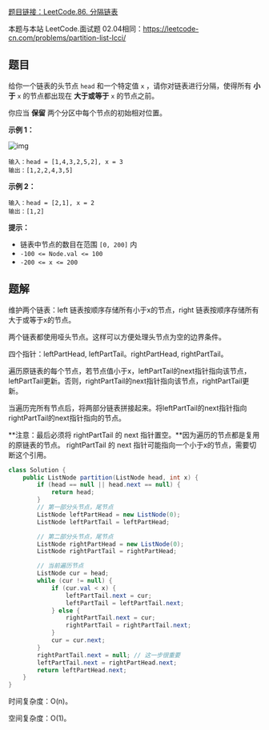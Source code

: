 [题目链接：LeetCode.86. 分隔链表](https://leetcode-cn.com/problems/partition-list/)

本题与本站 LeetCode.面试题 02.04相同：https://leetcode-cn.com/problems/partition-list-lcci/

## 题目

给你一个链表的头节点 `head` 和一个特定值 `x` ，请你对链表进行分隔，使得所有 **小于** `x` 的节点都出现在 **大于或等于** `x` 的节点之前。

你应当 **保留** 两个分区中每个节点的初始相对位置。

**示例 1：**

![img](https://assets.leetcode.com/uploads/2021/01/04/partition.jpg)

```
输入：head = [1,4,3,2,5,2], x = 3
输出：[1,2,2,4,3,5]
```

**示例 2：**

```
输入：head = [2,1], x = 2
输出：[1,2] 
```

**提示：**

- 链表中节点的数目在范围 `[0, 200]` 内
- `-100 <= Node.val <= 100`
- `-200 <= x <= 200`

## 题解

维护两个链表：left 链表按顺序存储所有小于x的节点，right 链表按顺序存储所有大于或等于x的节点。

两个链表都使用哑头节点。这样可以方便处理头节点为空的边界条件。

四个指针：leftPartHead, leftPartTail。rightPartHead, rightPartTail。

遍历原链表的每个节点，若节点值小于x，leftPartTail的next指针指向该节点，leftPartTail更新。否则，rightPartTail的next指针指向该节点，rightPartTail更新。

当遍历完所有节点后，将两部分链表拼接起来。将leftPartTail的next指针指向rightPartTail的next指针指向的节点。

**注意：最后必须将 rightPartTail 的 next 指针置空。**因为遍历的节点都是复用的原链表的节点。 rightPartTail 的 next 指针可能指向一个小于x的节点，需要切断这个引用。

```java
class Solution {
    public ListNode partition(ListNode head, int x) {
        if (head == null || head.next == null) {
            return head;
        }
        // 第一部分头节点，尾节点
        ListNode leftPartHead = new ListNode(0);
        ListNode leftPartTail = leftPartHead;

        // 第二部分头节点，尾节点
        ListNode rightPartHead = new ListNode(0);
        ListNode rightPartTail = rightPartHead;

        // 当前遍历节点
        ListNode cur = head;
        while (cur != null) {
            if (cur.val < x) {
                leftPartTail.next = cur;
                leftPartTail = leftPartTail.next;
            } else {
                rightPartTail.next = cur;
                rightPartTail = rightPartTail.next;
            }
            cur = cur.next;
        }
        rightPartTail.next = null; // 这一步很重要
        leftPartTail.next = rightPartHead.next;
        return leftPartHead.next; 
    }
}
```

时间复杂度：O(n)。

空间复杂度：O(1)。